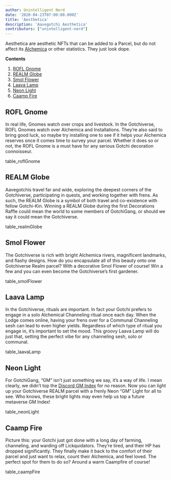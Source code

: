 ```yaml
---
author: Unintelligent Nerd
date: '2020-04-23T07:00:00.000Z'
title: 'Aesthetica'
description: 'Aavegotchi Aesthetica'
contributors: ["unintelligent-nerd"]
---
```


Aesthetica are aesthetic NFTs that can be added to a Parcel, but do not affect its [Alchemica](/gotchus-alchemica) or other statistics. They just look dope.

<div class="contentsBox">

**Contents**

<ol>
<li><a href=#rofl-gnome>ROFL Gnome</a></li>
<li><a href=#realm-globe>REALM Globe</a></li>
<li><a href=#smol-flower>Smol Flower</a></li>
<li><a href=#laava-lamp>Laava Lamp</a></li>
<li><a href=#neon-light>Neon Light</a></li>
<li><a href=#caamp-fire>Caamp Fire</a></li>
</ol>

</div>

## ROFL Gnome


In real life, Gnomes watch over crops and livestock. In the Gotchiverse, ROFL Gnomes watch over Alchemica and Installations. They’re also said to bring good luck, so maybe try installing one to see if it helps your Alchemica reserves once it comes time to survey your parcel. Whether it does so or not, the ROFL Gnome is a must have for any serious Gotchi decoration connoisseur.

table_roflGnome

## REALM Globe

Aavegotchis travel far and wide, exploring the deepest corners of the Gotchiverse, participating in quests, and working together with frens. As such, the REALM Globe is a symbol of both travel and co-existence with fellow Gotchi-Kin. Winning a REALM Globe during the first Decorations Raffle could mean the world to some members of GotchiGang, or should we say it could mean the Gotchiverse.

table_realmGlobe

## Smol Flower

The Gotchiverse is rich with bright Alchemica rivers, magnificent landmarks, and flashy designs. How do you encapsulate all of this beauty onto one Gotchiverse Realm parcel? With a decorative Smol Flower of course! Win a few and you can even become the Gotchiverse’s first gardener.

table_smolFlower

## Laava Lamp

In the Gotchiverse, rituals are important. In fact your Gotchi prefers to engage in a solo Alchemical Channeling ritual once each day. When the Lodge comes online, having your frens over for a Communal Channeling sesh can lead to even higher yields. Regardless of which type of ritual you engage in, it’s important to set the mood. This groovy Laava Lamp will do just that, setting the perfect vibe for any channeling sesh, solo or communal.

table_laavaLamp

## Neon Light

For GotchiGang, “GM” isn’t just something we say, it’s a way of life. I mean clearly, we didn’t top the [Discord GM Index](https://mirror.xyz/danielpartida.eth/VkvuHM4TM-RM0_eCxZTn8rM7aGPUrzE-mmc0lqNPZ3Q) for no reason. Now you can light up your Gotchiverse REALM parcel with a frenly Neon “GM” Light for all to see. Who knows, these bright lights may even help us top a future metaverse GM Index!

table_neonLight

## Caamp Fire

Picture this: your Gotchi just got done with a long day of farming, channeling, and warding off Lickquidators. They’re tired, and their HP has dropped significantly. They finally make it back to the comfort of their parcel and just want to relax, count their Alchemica, and feel loved. The perfect spot for them to do so? Around a warm Caampfire of course!

table_caampFire